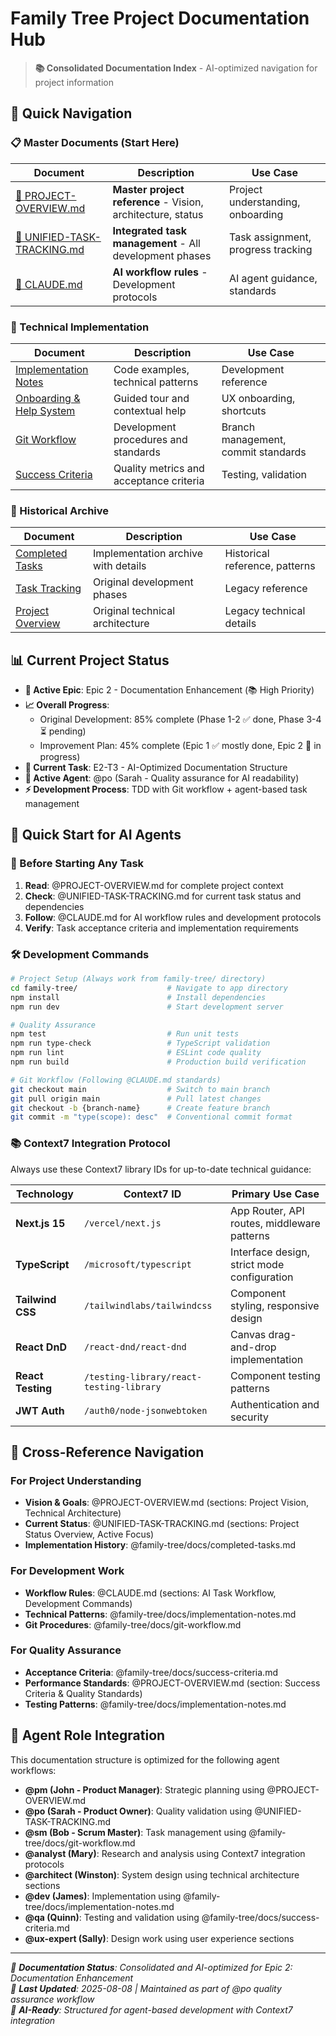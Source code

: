 # Family Tree Project Documentation Hub

> **📚 Consolidated Documentation Index** - AI-optimized navigation for project information

## 🎯 **Quick Navigation**

### **📋 Master Documents** (Start Here)
| Document | Description | Use Case |
|----------|-------------|----------|
| [📄 PROJECT-OVERVIEW.md](../../PROJECT-OVERVIEW.md) | **Master project reference** - Vision, architecture, status | Project understanding, onboarding |
| [📄 UNIFIED-TASK-TRACKING.md](../../UNIFIED-TASK-TRACKING.md) | **Integrated task management** - All development phases | Task assignment, progress tracking |
| [📄 CLAUDE.md](../../CLAUDE.md) | **AI workflow rules** - Development protocols | AI agent guidance, standards |

### **🔧 Technical Implementation**
| Document | Description | Use Case |
|----------|-------------|----------|
| [Implementation Notes](./implementation-notes.md) | Code examples, technical patterns | Development reference |
| [Onboarding & Help System](./onboarding-help.md) | Guided tour and contextual help | UX onboarding, shortcuts |
| [Git Workflow](./git-workflow.md) | Development procedures and standards | Branch management, commit standards |
| [Success Criteria](./success-criteria.md) | Quality metrics and acceptance criteria | Testing, validation |

### **📜 Historical Archive**
| Document | Description | Use Case |
|----------|-------------|----------|
| [Completed Tasks](./completed-tasks.md) | Implementation archive with details | Historical reference, patterns |
| [Task Tracking](./task-tracking.md) | Original development phases | Legacy reference |
| [Project Overview](./project-overview.md) | Original technical architecture | Legacy technical details |

## 📊 **Current Project Status**

- **🎯 Active Epic**: Epic 2 - Documentation Enhancement (📚 High Priority)
- **📈 Overall Progress**: 
  - Original Development: 85% complete (Phase 1-2 ✅ done, Phase 3-4 ⏳ pending)
  - Improvement Plan: 45% complete (Epic 1 ✅ mostly done, Epic 2 🔄 in progress)
- **🔄 Current Task**: E2-T3 - AI-Optimized Documentation Structure
- **👥 Active Agent**: @po (Sarah - Quality assurance for AI readability)
- **⚡ Development Process**: TDD with Git workflow + agent-based task management

## 🚀 **Quick Start for AI Agents**

### **🤖 Before Starting Any Task**
1. **Read**: @PROJECT-OVERVIEW.md for complete project context
2. **Check**: @UNIFIED-TASK-TRACKING.md for current task status and dependencies  
3. **Follow**: @CLAUDE.md for AI workflow rules and development protocols
4. **Verify**: Task acceptance criteria and implementation requirements

### **🛠️ Development Commands**
```bash
# Project Setup (Always work from family-tree/ directory)
cd family-tree/                    # Navigate to app directory
npm install                        # Install dependencies
npm run dev                        # Start development server

# Quality Assurance
npm test                           # Run unit tests
npm run type-check                 # TypeScript validation
npm run lint                       # ESLint code quality
npm run build                      # Production build verification

# Git Workflow (Following @CLAUDE.md standards)
git checkout main                  # Switch to main branch
git pull origin main               # Pull latest changes
git checkout -b {branch-name}      # Create feature branch
git commit -m "type(scope): desc"  # Conventional commit format
```

### **📚 Context7 Integration Protocol**
Always use these Context7 library IDs for up-to-date technical guidance:

| Technology | Context7 ID | Primary Use Case |
|------------|-------------|------------------|
| **Next.js 15** | `/vercel/next.js` | App Router, API routes, middleware patterns |
| **TypeScript** | `/microsoft/typescript` | Interface design, strict mode configuration |
| **Tailwind CSS** | `/tailwindlabs/tailwindcss` | Component styling, responsive design |
| **React DnD** | `/react-dnd/react-dnd` | Canvas drag-and-drop implementation |
| **React Testing** | `/testing-library/react-testing-library` | Component testing patterns |
| **JWT Auth** | `/auth0/node-jsonwebtoken` | Authentication and security |

## 🔗 **Cross-Reference Navigation**

### **For Project Understanding**
- **Vision & Goals**: @PROJECT-OVERVIEW.md (sections: Project Vision, Technical Architecture)
- **Current Status**: @UNIFIED-TASK-TRACKING.md (sections: Project Status Overview, Active Focus)
- **Implementation History**: @family-tree/docs/completed-tasks.md

### **For Development Work**
- **Workflow Rules**: @CLAUDE.md (sections: AI Task Workflow, Development Commands)
- **Technical Patterns**: @family-tree/docs/implementation-notes.md  
- **Git Procedures**: @family-tree/docs/git-workflow.md

### **For Quality Assurance**
- **Acceptance Criteria**: @family-tree/docs/success-criteria.md
- **Performance Standards**: @PROJECT-OVERVIEW.md (section: Success Criteria & Quality Standards)
- **Testing Patterns**: @family-tree/docs/implementation-notes.md

## 🎯 **Agent Role Integration**

This documentation structure is optimized for the following agent workflows:

- **@pm (John - Product Manager)**: Strategic planning using @PROJECT-OVERVIEW.md
- **@po (Sarah - Product Owner)**: Quality validation using @UNIFIED-TASK-TRACKING.md  
- **@sm (Bob - Scrum Master)**: Task management using @family-tree/docs/git-workflow.md
- **@analyst (Mary)**: Research and analysis using Context7 integration protocols
- **@architect (Winston)**: System design using technical architecture sections
- **@dev (James)**: Implementation using @family-tree/docs/implementation-notes.md
- **@qa (Quinn)**: Testing and validation using @family-tree/docs/success-criteria.md
- **@ux-expert (Sally)**: Design work using user experience sections

---

*📝 **Documentation Status**: Consolidated and AI-optimized for Epic 2: Documentation Enhancement*  
*🔄 **Last Updated**: 2025-08-08 | Maintained as part of @po quality assurance workflow*  
*🤖 **AI-Ready**: Structured for agent-based development with Context7 integration*